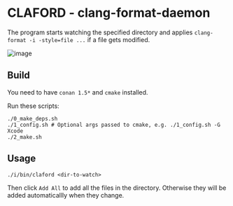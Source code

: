 # CLAFORD - clang-format-daemon

The program starts watching the specified directory and applies `clang-format -i -style=file ...` if a file gets modified.

![image](https://user-images.githubusercontent.com/4126943/229810574-c6241367-87c8-4ad2-b92e-f198e0b97940.png)

## Build

You need to have `conan 1.5*` and `cmake` installed.

Run these scripts:
```
./0_make_deps.sh
./1_config.sh # Optional args passed to cmake, e.g. ./1_config.sh -G Xcode
./2_make.sh
```

## Usage

```
./i/bin/claford <dir-to-watch>
```

Then click `Add All` to add all the files in the directory. Otherwise they will be added automaticallly when they change.
